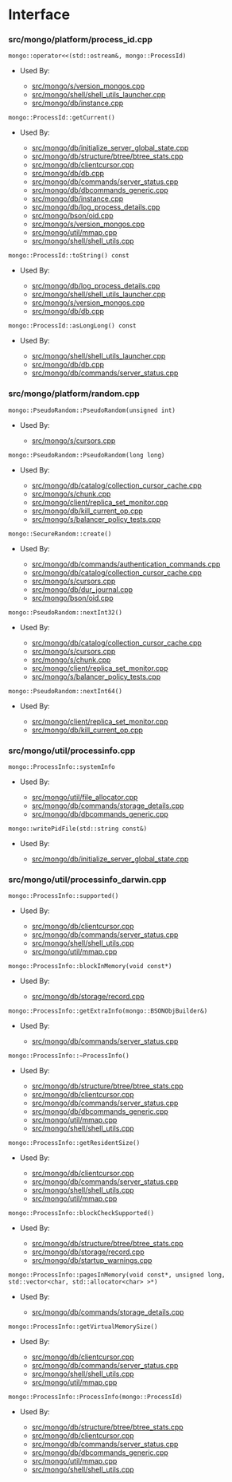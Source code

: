 
# Interface

### src/mongo/platform/process\_id.cpp

<div></div>

    mongo::operator<<(std::ostream&, mongo::ProcessId)

- Used By:

    - [src/mongo/s/version\_mongos.cpp](../../../sharding)
    - [src/mongo/shell/shell\_utils\_launcher.cpp](../../../mongo\_shell)
    - [src/mongo/db/instance.cpp](../../../storage\_layer\_structure)

<div></div>

    mongo::ProcessId::getCurrent()

- Used By:

    - [src/mongo/db/initialize\_server\_global\_state.cpp](../../../startup\_initialization)
    - [src/mongo/db/structure/btree/btree\_stats.cpp](../../../storage\_layer\_structure)
    - [src/mongo/db/clientcursor.cpp](../../../client\_and\_operation\_tracking)
    - [src/mongo/db/db.cpp](../../../mongos\_and\_mongod\_mains)
    - [src/mongo/db/commands/server\_status.cpp](../../../database\_commands)
    - [src/mongo/db/dbcommands\_generic.cpp](../../../database\_commands)
    - [src/mongo/db/instance.cpp](../../../storage\_layer\_structure)
    - [src/mongo/db/log\_process\_details.cpp](../../../logging\_system)
    - [src/mongo/bson/oid.cpp](../../../bson)
    - [src/mongo/s/version\_mongos.cpp](../../../sharding)
    - [src/mongo/util/mmap.cpp](../../../mmap)
    - [src/mongo/shell/shell\_utils.cpp](../../../mongo\_shell)

<div></div>

    mongo::ProcessId::toString() const

- Used By:

    - [src/mongo/db/log\_process\_details.cpp](../../../logging\_system)
    - [src/mongo/shell/shell\_utils\_launcher.cpp](../../../mongo\_shell)
    - [src/mongo/s/version\_mongos.cpp](../../../sharding)
    - [src/mongo/db/db.cpp](../../../mongos\_and\_mongod\_mains)

<div></div>

    mongo::ProcessId::asLongLong() const

- Used By:

    - [src/mongo/shell/shell\_utils\_launcher.cpp](../../../mongo\_shell)
    - [src/mongo/db/db.cpp](../../../mongos\_and\_mongod\_mains)
    - [src/mongo/db/commands/server\_status.cpp](../../../database\_commands)

### src/mongo/platform/random.cpp

<div></div>

    mongo::PseudoRandom::PseudoRandom(unsigned int)

- Used By:

    - [src/mongo/s/cursors.cpp](../../../sharding)

<div></div>

    mongo::PseudoRandom::PseudoRandom(long long)

- Used By:

    - [src/mongo/db/catalog/collection\_cursor\_cache.cpp](../../../storage\_layer\_structure)
    - [src/mongo/s/chunk.cpp](../../../sharding)
    - [src/mongo/client/replica\_set\_monitor.cpp](../../../cpp\_client\_driver)
    - [src/mongo/db/kill\_current\_op.cpp](../../../client\_and\_operation\_tracking)
    - [src/mongo/s/balancer\_policy\_tests.cpp](../../../sharding)

<div></div>

    mongo::SecureRandom::create()

- Used By:

    - [src/mongo/db/commands/authentication\_commands.cpp](../../../authentication)
    - [src/mongo/db/catalog/collection\_cursor\_cache.cpp](../../../storage\_layer\_structure)
    - [src/mongo/s/cursors.cpp](../../../sharding)
    - [src/mongo/db/dur\_journal.cpp](../../../journaling)
    - [src/mongo/bson/oid.cpp](../../../bson)

<div></div>

    mongo::PseudoRandom::nextInt32()

- Used By:

    - [src/mongo/db/catalog/collection\_cursor\_cache.cpp](../../../storage\_layer\_structure)
    - [src/mongo/s/cursors.cpp](../../../sharding)
    - [src/mongo/s/chunk.cpp](../../../sharding)
    - [src/mongo/client/replica\_set\_monitor.cpp](../../../cpp\_client\_driver)
    - [src/mongo/s/balancer\_policy\_tests.cpp](../../../sharding)

<div></div>

    mongo::PseudoRandom::nextInt64()

- Used By:

    - [src/mongo/client/replica\_set\_monitor.cpp](../../../cpp\_client\_driver)
    - [src/mongo/db/kill\_current\_op.cpp](../../../client\_and\_operation\_tracking)

### src/mongo/util/processinfo.cpp

<div></div>

    mongo::ProcessInfo::systemInfo

- Used By:

    - [src/mongo/util/file\_allocator.cpp](../../../file\_allocation)
    - [src/mongo/db/commands/storage\_details.cpp](../../../database\_commands)
    - [src/mongo/db/dbcommands\_generic.cpp](../../../database\_commands)

<div></div>

    mongo::writePidFile(std::string const&)

- Used By:

    - [src/mongo/db/initialize\_server\_global\_state.cpp](../../../startup\_initialization)

### src/mongo/util/processinfo\_darwin.cpp

<div></div>

    mongo::ProcessInfo::supported()

- Used By:

    - [src/mongo/db/clientcursor.cpp](../../../client\_and\_operation\_tracking)
    - [src/mongo/db/commands/server\_status.cpp](../../../database\_commands)
    - [src/mongo/shell/shell\_utils.cpp](../../../mongo\_shell)
    - [src/mongo/util/mmap.cpp](../../../mmap)

<div></div>

    mongo::ProcessInfo::blockInMemory(void const*)

- Used By:

    - [src/mongo/db/storage/record.cpp](../../../storage\_layer\_structure)

<div></div>

    mongo::ProcessInfo::getExtraInfo(mongo::BSONObjBuilder&)

- Used By:

    - [src/mongo/db/commands/server\_status.cpp](../../../database\_commands)

<div></div>

    mongo::ProcessInfo::~ProcessInfo()

- Used By:

    - [src/mongo/db/structure/btree/btree\_stats.cpp](../../../storage\_layer\_structure)
    - [src/mongo/db/clientcursor.cpp](../../../client\_and\_operation\_tracking)
    - [src/mongo/db/commands/server\_status.cpp](../../../database\_commands)
    - [src/mongo/db/dbcommands\_generic.cpp](../../../database\_commands)
    - [src/mongo/util/mmap.cpp](../../../mmap)
    - [src/mongo/shell/shell\_utils.cpp](../../../mongo\_shell)

<div></div>

    mongo::ProcessInfo::getResidentSize()

- Used By:

    - [src/mongo/db/clientcursor.cpp](../../../client\_and\_operation\_tracking)
    - [src/mongo/db/commands/server\_status.cpp](../../../database\_commands)
    - [src/mongo/shell/shell\_utils.cpp](../../../mongo\_shell)
    - [src/mongo/util/mmap.cpp](../../../mmap)

<div></div>

    mongo::ProcessInfo::blockCheckSupported()

- Used By:

    - [src/mongo/db/structure/btree/btree\_stats.cpp](../../../storage\_layer\_structure)
    - [src/mongo/db/storage/record.cpp](../../../storage\_layer\_structure)
    - [src/mongo/db/startup\_warnings.cpp](../../../startup\_initialization)

<div></div>

    mongo::ProcessInfo::pagesInMemory(void const*, unsigned long, std::vector<char, std::allocator<char> >*)

- Used By:

    - [src/mongo/db/commands/storage\_details.cpp](../../../database\_commands)

<div></div>

    mongo::ProcessInfo::getVirtualMemorySize()

- Used By:

    - [src/mongo/db/clientcursor.cpp](../../../client\_and\_operation\_tracking)
    - [src/mongo/db/commands/server\_status.cpp](../../../database\_commands)
    - [src/mongo/shell/shell\_utils.cpp](../../../mongo\_shell)
    - [src/mongo/util/mmap.cpp](../../../mmap)

<div></div>

    mongo::ProcessInfo::ProcessInfo(mongo::ProcessId)

- Used By:

    - [src/mongo/db/structure/btree/btree\_stats.cpp](../../../storage\_layer\_structure)
    - [src/mongo/db/clientcursor.cpp](../../../client\_and\_operation\_tracking)
    - [src/mongo/db/commands/server\_status.cpp](../../../database\_commands)
    - [src/mongo/db/dbcommands\_generic.cpp](../../../database\_commands)
    - [src/mongo/util/mmap.cpp](../../../mmap)
    - [src/mongo/shell/shell\_utils.cpp](../../../mongo\_shell)
